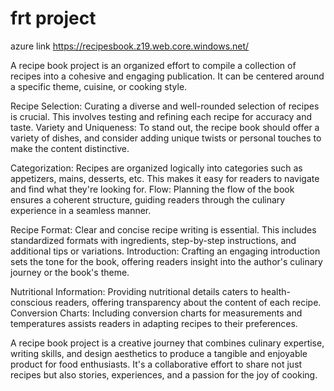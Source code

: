 # frt project
azure link https://recipesbook.z19.web.core.windows.net/

A recipe book project is an organized effort to compile a collection of recipes into a cohesive and engaging publication. It can be centered around a specific theme, cuisine, or cooking style.

Recipe Selection: Curating a diverse and well-rounded selection of recipes is crucial. This involves testing and refining each recipe for accuracy and taste.
Variety and Uniqueness: To stand out, the recipe book should offer a variety of dishes, and consider adding unique twists or personal touches to make the content distinctive.




Categorization: Recipes are organized logically into categories such as appetizers, mains, desserts, etc. This makes it easy for readers to navigate and find what they're looking for.
Flow: Planning the flow of the book ensures a coherent structure, guiding readers through the culinary experience in a seamless manner.




Recipe Format: Clear and concise recipe writing is essential. This includes standardized formats with ingredients, step-by-step instructions, and additional tips or variations.
Introduction: Crafting an engaging introduction sets the tone for the book, offering readers insight into the author's culinary journey or the book's theme.



Nutritional Information: Providing nutritional details caters to health-conscious readers, offering transparency about the content of each recipe.
Conversion Charts: Including conversion charts for measurements and temperatures assists readers in adapting recipes to their preferences.



A recipe book project is a creative journey that combines culinary expertise, writing skills, and design aesthetics to produce a tangible and enjoyable product for food enthusiasts. It's a collaborative effort to share not just recipes but also stories, experiences, and a passion for the joy of cooking.






